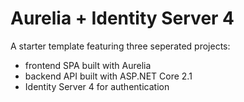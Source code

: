 # Aurelia + Identity Server 4
A starter template featuring three seperated projects:
* frontend SPA built with Aurelia
* backend API built with ASP.NET Core 2.1
* Identity Server 4 for authentication

